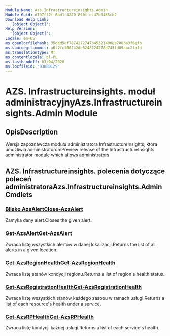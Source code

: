 ```yaml
---
Module Name: Azs.Infrastructureinsights.Admin
Module Guid: d137ff2f-6bd1-4220-896f-ec47b0485cb2
Download Help Link:
  '[object Object]': 
Help Version:
  '[object Object]': 
Locale: en-US
ms.openlocfilehash: 35ded5ef7874272747b45321488ee7083a3f6efb
ms.sourcegitcommit: a6f2fc500242de6248224278d743fd09aac2fafd
ms.translationtype: MT
ms.contentlocale: pl-PL
ms.lasthandoff: 03/04/2020
ms.locfileid: "93889129"
---
```

# <span data-ttu-id="cf28b-101">AZS. Infrastructureinsights. moduł administracyjny</span><span class="sxs-lookup"><span data-stu-id="cf28b-101">Azs.Infrastructureinsights.Admin Module</span></span>
## <span data-ttu-id="cf28b-102">Opis</span><span class="sxs-lookup"><span data-stu-id="cf28b-102">Description</span></span>
<span data-ttu-id="cf28b-103">Wersja zapoznawcza modułu administratora InfrastructureInsights, która umożliwia administratorom</span><span class="sxs-lookup"><span data-stu-id="cf28b-103">Preview release of the InfrastructureInsights administrator module which allows administrators</span></span>  

## <span data-ttu-id="cf28b-104">AZS. Infrastructureinsights. polecenia dotyczące poleceń administratora</span><span class="sxs-lookup"><span data-stu-id="cf28b-104">Azs.Infrastructureinsights.Admin Cmdlets</span></span>
### [<span data-ttu-id="cf28b-105">Blisko AzsAlert</span><span class="sxs-lookup"><span data-stu-id="cf28b-105">Close-AzsAlert</span></span>](Close-AzsAlert.md)
<span data-ttu-id="cf28b-106">Zamyka dany alert.</span><span class="sxs-lookup"><span data-stu-id="cf28b-106">Closes the given alert.</span></span>

### [<span data-ttu-id="cf28b-107">Get-AzsAlert</span><span class="sxs-lookup"><span data-stu-id="cf28b-107">Get-AzsAlert</span></span>](Get-AzsAlert.md)
<span data-ttu-id="cf28b-108">Zwraca listę wszystkich alertów w danej lokalizacji.</span><span class="sxs-lookup"><span data-stu-id="cf28b-108">Returns the list of all alerts in a given location.</span></span>

### [<span data-ttu-id="cf28b-109">Get-AzsRegionHealth</span><span class="sxs-lookup"><span data-stu-id="cf28b-109">Get-AzsRegionHealth</span></span>](Get-AzsRegionHealth.md)
<span data-ttu-id="cf28b-110">Zwraca listę stanów kondycji regionu.</span><span class="sxs-lookup"><span data-stu-id="cf28b-110">Returns a list of region's health status.</span></span>

### [<span data-ttu-id="cf28b-111">Get-AzsRegistrationHealth</span><span class="sxs-lookup"><span data-stu-id="cf28b-111">Get-AzsRegistrationHealth</span></span>](Get-AzsRegistrationHealth.md)
<span data-ttu-id="cf28b-112">Zwraca listę wszystkich stanów każdego zasobu w ramach usługi.</span><span class="sxs-lookup"><span data-stu-id="cf28b-112">Returns a list of each resource's health under a service.</span></span>

### [<span data-ttu-id="cf28b-113">Get-AzsRPHealth</span><span class="sxs-lookup"><span data-stu-id="cf28b-113">Get-AzsRPHealth</span></span>](Get-AzsRPHealth.md)
<span data-ttu-id="cf28b-114">Zwraca listę kondycji każdej usługi.</span><span class="sxs-lookup"><span data-stu-id="cf28b-114">Returns a list of each service's health.</span></span>

